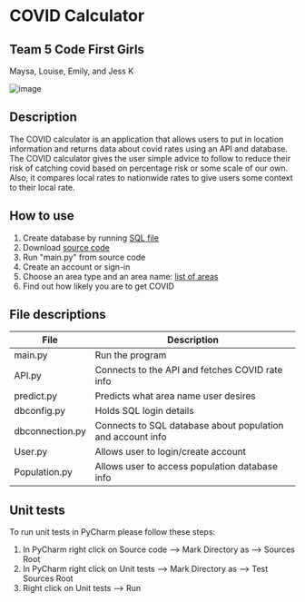# COVID Calculator

## Team 5 Code First Girls
Maysa, Louise, Emily, and Jess K

![image](https://user-images.githubusercontent.com/83308735/180663618-639532f5-18b1-4b8b-9bff-473e6c09f40d.png)

## Description

The COVID calculator is an application that allows users to put in location information and returns data about covid 
rates using an API and database. The COVID calculator gives the user simple advice to follow to reduce their risk of 
catching covid based on percentage risk or some scale of our own. Also, it compares local rates to nationwide rates to 
give users some context to their local rate.

## How to use

1. Create database by running [SQL file](https://github.com/jessicakan789/team5/tree/main/Database/UpdatedDB3rdAug.sql)
2. Download [source code](https://github.com/jessicakan789/team5/tree/main/Source%20code)
3. Run "main.py" from source code
4. Create an account or sign-in
5. Choose an area type and an area name:
[list of areas](https://github.com/jessicakan789/team5/tree/main/Research/area_names.txt)
6. Find out how likely you are to get COVID


## File descriptions

| File | Description |
| ------- | -------------------------- |
| main.py | Run the program |
| API.py | Connects to the API and fetches COVID rate info |
| predict.py | Predicts what area name user desires |
| dbconfig.py | Holds SQL login details |
| dbconnection.py | Connects to SQL database about population and account info |
| User.py | Allows user to login/create account |
| Population.py | Allows user to access population database info |

## Unit tests
To run unit tests in PyCharm please follow these steps:
1. In PyCharm right click on Source code --> Mark Directory as --> Sources Root
2. In PyCharm right click on Unit tests --> Mark Directory as --> Test Sources Root
3. Right click on Unit tests --> Run
